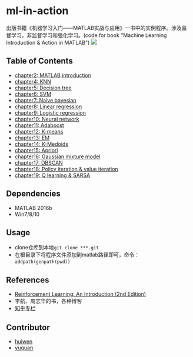 # ml-in-action
出版书籍《机器学习入门——MATLAB实战与应用》一书中的实例程序。涉及监督学习，非监督学习和强化学习。(code for book "Machine Learning Introduction &amp; Action in MATLAB")
![](https://github.com/huiwenzhang/ml-in-action/blob/master/frontpage.png)

## Table of Contents

- [chapter2: MATLAB introduction](chapter2/)
- [chapter4: KNN](chapter4/)
- [chapter5: Decision tree](chapter5/)
- [chapter6: SVM](chapter6/)
- [chapter7: Naive bayesian](chapter7/)
- [chapter8: Linear regression](chapter8/)
- [chapter9: Logistic regression](chapter9/)
- [chapter10: Neural network](chapter10/)
- [chapter11: Adaboost](chapter11/)
- [chapter12: K-means](chapter12/)
- [chapter13: EM](chapter13/)
- [chapter14: K-Medoids](chapter14/)
- [chapter15: Apriori](chapter15/)
- [chapter16: Gaussian mixture model](chapter16/)
- [chapter17: DBSCAN](chapter17/)
- [chapter18: Policy iteration & value iteration](chapter18/)
- [chapter19: Q learning & SARSA](chapter19/)

## Dependencies
- MATLAB 2016b
- Win7/8/10

## Usage
- clone仓库到本地`git clone ***.git`
- 在根目录下将程序文件添加到matlab路径即可，命令：`addpath(genpath(pwd))`

## References
- [Reinforcement Learning: An Introduction (2nd Edition)](http://incompleteideas.net/sutton/book/bookdraft2017june.pdf)
- 李航、周志华的书，各种博客
- [知乎专栏](https://zhuanlan.zhihu.com/c_1060499676423471104)

## Contributor
- [huiwen](https://github.com/huiwenzhang)
- [yuquan](https://github.com/Ericyuquan)



